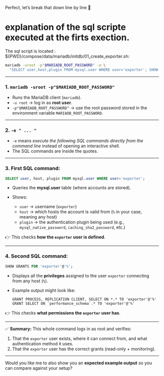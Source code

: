 Perfect, let’s break that down line by line 🚀

# explanation of the sql scripte executed at the firts exection.

The sql script is located : ${PWD}/compose/data/mariadb/initdb/01_create_exporter.sh:

```bash
mariadb -uroot -p"$MARIADB_ROOT_PASSWORD" -e \
  "SELECT user,host,plugin FROM mysql.user WHERE user='exporter'; SHOW GRANTS FOR 'exporter'@'%';"
```

---

### 1. `mariadb -uroot -p"$MARIADB_ROOT_PASSWORD"`

* Runs the MariaDB client (`mariadb`).
* `-u root` → log in as **root user**.
* `-p"$MARIADB_ROOT_PASSWORD"` → use the root password stored in the environment variable `MARIADB_ROOT_PASSWORD`.

---

### 2. `-e " ... "`

* `-e` means *execute the following SQL commands directly from the command line* instead of opening an interactive shell.
* The SQL commands are inside the quotes.

---

### 3. First SQL command:

```sql
SELECT user, host, plugin FROM mysql.user WHERE user='exporter';
```

* Queries the **mysql.user** table (where accounts are stored).
* Shows:

  * `user` → username (`exporter`)
  * `host` → which hosts the account is valid from (`%` in your case, meaning any host)
  * `plugin` → the authentication plugin being used (e.g., `mysql_native_password`, `caching_sha2_password`, etc.)

👉 This checks **how the `exporter` user is defined**.

---

### 4. Second SQL command:

```sql
SHOW GRANTS FOR 'exporter'@'%';
```

* Displays all the **privileges** assigned to the user `exporter` connecting from any host (`%`).
* Example output might look like:

  ```
  GRANT PROCESS, REPLICATION CLIENT, SELECT ON *.* TO 'exporter'@'%'
  GRANT SELECT ON `performance_schema`.* TO 'exporter'@'%'
  ```

👉 This checks **what permissions the `exporter` user has**.

---

✅ **Summary:**
This whole command logs in as root and verifies:

1. That the `exporter` user exists, where it can connect from, and what authentication method it uses.
2. That the `exporter` user has the correct grants (read-only + monitoring).

---

Would you like me to also show you an **expected example output** so you can compare against your setup?

